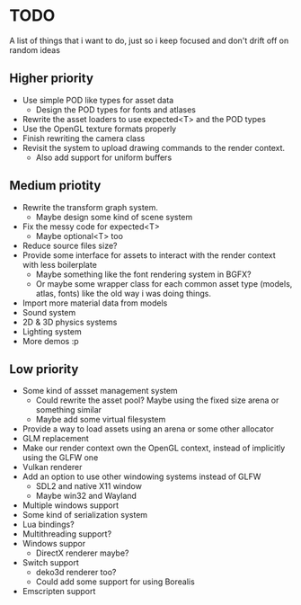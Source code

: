 # TODO
A list of things that i want to do, just so i keep focused and don't drift off on random ideas

## Higher priority
- Use simple POD like types for asset data
    - Design the POD types for fonts and atlases
- Rewrite the asset loaders to use expected\<T\> and the POD types
- Use the OpenGL texture formats properly
- Finish rewriting the camera class
- Revisit the system to upload drawing commands to the render context.
    - Also add support for uniform buffers

## Medium priotity
- Rewrite the transform graph system.
    - Maybe design some kind of scene system
- Fix the messy code for expected\<T\>
    - Maybe optional\<T\> too
- Reduce source files size?
- Provide some interface for assets to interact with the render context with less boilerplate
    - Maybe something like the font rendering system in BGFX?
    - Or maybe some wrapper class for each common asset type (models, atlas, fonts) like the old
    way i was doing things.
- Import more material data from models
- Sound system
- 2D & 3D physics systems
- Lighting system
- More demos :p

## Low priority
- Some kind of assset management system
    - Could rewrite the asset pool? Maybe using the fixed size arena or something similar
    - Maybe add some virtual filesystem
- Provide a way to load assets using an arena or some other allocator
- GLM replacement
- Make our render context own the OpenGL context, instead of implicitly using the GLFW one
- Vulkan renderer
- Add an option to use other windowing systems instead of GLFW
    - SDL2 and native X11 window
    - Maybe win32 and Wayland
- Multiple windows support
- Some kind of serialization system
- Lua bindings?
- Multithreading support?
- Windows suppor
    - DirectX renderer maybe?
- Switch support
    - deko3d renderer too?
    - Could add some support for using Borealis
- Emscripten support
